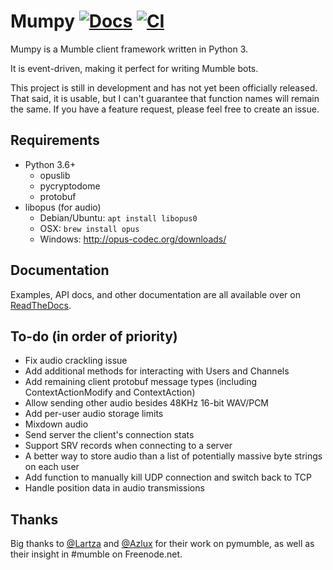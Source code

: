# Mumpy [![Docs](https://readthedocs.org/projects/mumpy/badge/?version=latest)](https://mumpy.readthedocs.io/) [![CI](https://api.travis-ci.com/ianling/mumpy.svg?branch=master)](https://travis-ci.com/ianling/mumpy/branches#)

Mumpy is a Mumble client framework written in Python 3.

It is event-driven, making it perfect for writing Mumble bots.

This project is still in development and has not yet been officially released. That said, it is usable, but I can't guarantee that function names will remain the same. If you have a feature request, please feel free to create an issue.

## Requirements

* Python 3.6+
    * opuslib
    * pycryptodome
    * protobuf
* libopus (for audio)
    * Debian/Ubuntu: `apt install libopus0`
    * OSX: `brew install opus`
    * Windows: http://opus-codec.org/downloads/

## Documentation

Examples, API docs, and other documentation are all available over on [ReadTheDocs](https://mumpy.readthedocs.io/).

## To-do (in order of priority)

* Fix audio crackling issue
* Add additional methods for interacting with Users and Channels
* Add remaining client protobuf message types (including ContextActionModify and ContextAction)
* Allow sending other audio besides 48KHz 16-bit WAV/PCM
* Add per-user audio storage limits
* Mixdown audio
* Send server the client's connection stats
* Support SRV records when connecting to a server
* A better way to store audio than a list of potentially massive byte strings on each user
* Add function to manually kill UDP connection and switch back to TCP
* Handle position data in audio transmissions

## Thanks

Big thanks to [@Lartza](https://github.com/Lartza) and [@Azlux](https://github.com/azlux) for their work on pymumble, as well as their insight in #mumble on Freenode.net.
